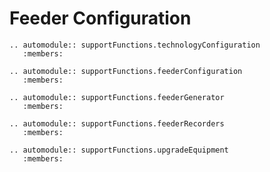 Feeder Configuration
====================

``` eval_rst
.. automodule:: supportFunctions.technologyConfiguration
   :members:

.. automodule:: supportFunctions.feederConfiguration
   :members:
   
.. automodule:: supportFunctions.feederGenerator
   :members:
   
.. automodule:: supportFunctions.feederRecorders
   :members:      

.. automodule:: supportFunctions.upgradeEquipment
   :members:  
```   
   